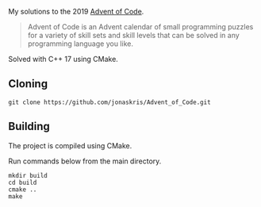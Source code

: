 My solutions to the 2019 [Advent of Code](https://adventofcode.com/).

>Advent of Code is an Advent calendar of small programming puzzles for a variety of skill sets and skill levels that can be solved in any programming language you like.

Solved with C++ 17 using CMake.

## Cloning

    git clone https://github.com/jonaskris/Advent_of_Code.git

## Building
The project is compiled using CMake.

Run commands below from the main directory.

    mkdir build 
    cd build 
    cmake .. 
    make	
